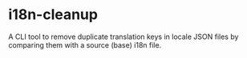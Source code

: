 # i18n-cleanup
A CLI tool to remove duplicate translation keys in locale JSON files by comparing them with a source (base) i18n file.
